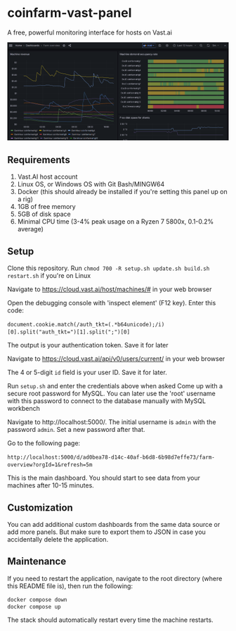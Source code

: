 # coinfarm-vast-panel
A free, powerful monitoring interface for hosts on Vast.ai

![image info](demo1.png)

## Requirements
1. Vast.AI host account
2. Linux OS, or Windows OS with Git Bash/MINGW64
3. Docker (this should already be installed if you're setting this panel up on a rig)
4. 1GB of free memory
5. 5GB of disk space
6. Minimal CPU time (3-4% peak usage on a Ryzen 7 5800x, 0.1-0.2% average)

## Setup

Clone this repository. Run `chmod 700 -R setup.sh update.sh build.sh restart.sh` if you're on Linux

Navigate to https://cloud.vast.ai/host/machines/# in your web browser

Open the debugging console with 'inspect element' (F12 key). Enter this code: 

`document.cookie.match(/auth_tkt=(.*b64unicode);/i)[0].split("auth_tkt=")[1].split(";")[0]`

The output is your authentication token. Save it for later

Navigate to https://cloud.vast.ai/api/v0/users/current/ in your web browser

The 4 or 5-digit `id` field is your user ID. Save it for later.

Run `setup.sh` and enter the credentials above when asked
Come up with a secure root password for MySQL. You can later use the 'root' username with this password to connect to the database manually with MySQL workbench

Navigate to http://localhost:5000/. The initial username is `admin` with the password `admin`. Set a new password after that.

Go to the following page:

`http://localhost:5000/d/ad0bea78-d14c-40af-b6d8-6b98d7effe73/farm-overview?orgId=1&refresh=5m`

This is the main dashboard. You should start to see data from your machines after 10-15 minutes.

## Customization

You can add additional custom dashboards from the same data source or add more panels. But make sure to export them to JSON in case you accidentally delete the application.

## Maintenance

If you need to restart the application, navigate to the root directory (where this README file is), then run the following:

```
docker compose down
docker compose up
```

The stack should automatically restart every time the machine restarts.
